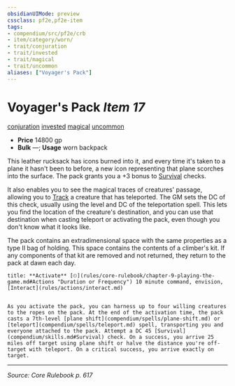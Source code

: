 ```yaml
---
obsidianUIMode: preview
cssclass: pf2e,pf2e-item
tags:
- compendium/src/pf2e/crb
- item/category/worn/
- trait/conjuration
- trait/invested
- trait/magical
- trait/uncommon
aliases: ["Voyager's Pack"]
---
```

# Voyager's Pack *Item 17*  
[conjuration](conjuration.md "Conjuration School Trait")  [invested](invested.md "Invested Item Trait")  [magical](magical.md "Magical Item Trait")  [uncommon](uncommon.md "Uncommon Rarity Trait")  

- **Price** 14800 gp
- **Bulk** —; **Usage** worn backpack

This leather rucksack has icons burned into it, and every time it's taken to a plane it hasn't been to before, a new icon representing that plane scorches into the surface. The pack grants you a +3 bonus to [Survival](skills.md#Survival) checks.

It also enables you to see the magical traces of creatures' passage, allowing you to [Track](track.md) a creature that has teleported. The GM sets the DC of this check, usually using the level and DC of the teleportation spell. This lets you find the location of the creature's destination, and you can use that destination when casting teleport or activating the pack, even though you don't know what it looks like.

The pack contains an extradimensional space with the same properties as a type II bag of holding. This space contains the contents of a climber's kit. If any components of that kit are removed and not returned, they return to the pack at dawn each day.

```ad-embed-ability
title: **Activate** [⏲](rules/core-rulebook/chapter-9-playing-the-game.md#Actions "Duration or Frequency") 10 minute command, envision, [Interact](rules/actions/interact.md)


As you activate the pack, you can harness up to four willing creatures to the ropes on the pack. At the end of the activation time, the pack casts a 7th-level [plane shift](compendium/spells/plane-shift.md) or [teleport](compendium/spells/teleport.md) spell, transporting you and everyone attached to the pack. Attempt a DC 45 [Survival](compendium/skills.md#Survival) check. On a success, you arrive 25 miles off target using plane shift or halve the distance you're off-target with teleport. On a critical success, you arrive exactly on target.
```


---
*Source: Core Rulebook p. 617*